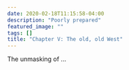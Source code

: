 ```yaml
---
date: 2020-02-18T11:15:58-04:00
description: "Poorly prepared"
featured_image: ""
tags: []
title: "Chapter V: The old, old West"
---
```


The unmasking of ...
